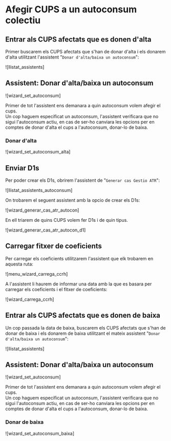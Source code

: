 # Afegir CUPS a un autoconsum colectiu

## Entrar als CUPS afectats que es donen d'alta

Primer buscarem els CUPS afectats que s'han de donar d'alta i els donarem d'alta utilitzant l'assistent "`Donar d'alta/baixa un autoconsum`":

![llistat_assistents]

## Assistent: Donar d'alta/baixa un autoconsum

![wizard_set_autoconsum]

Primer de tot l'assistent ens demanara a quin autoconsum volem afegir el cups.\
Un cop haguem especificat un autoconsum, l'assistent verificara que no sigui l'autoconsum actiu, en cas de ser-ho canviara les opcions per en comptes de donar d'alta el cups a l'autoconsum, donar-lo de baixa.

### Donar d'alta

![wizard_set_autoconsum_alta]

## Enviar D1s

Per poder crear els D1s, obrirem l'assistent de "`Generar cas Gestio ATR`":

![llistat_assistents_autoconsum]

On trobarem el seguent assistent amb la opcio de crear els D1s:

![wizard_generar_cas_atr_autocon]

En ell triarem de quins CUPS volem fer D1s i de quin tipus.

![wizard_generar_cas_atr_autocon_d1]

## Carregar fitxer de coeficients

Per carregar els coeficients utilitzarem l'assistent que elk trobarem en aquesta ruta:

![menu_wizard_carrega_ccrh]

A l'assistent li haurem de informar una data amb la que es basara per carregar els coeficients i el fitxer de coeficients:

![wizard_carrega_ccrh]

## Entrar als CUPS afectats que es donen de baixa

Un cop passada la data de baixa, buscarem els CUPS afectats que s'han de donar de baixa i els donarem de baixa utilitzant el mateix assistent "`Donar d'alta/baixa un autoconsum`":

![llistat_assistents]

## Assistent: Donar d'alta/baixa un autoconsum

![wizard_set_autoconsum]

Primer de tot l'assistent ens demanara a quin autoconsum volem afegir el cups.\
Un cop haguem especificat un autoconsum, l'assistent verificara que no sigui l'autoconsum actiu, en cas de ser-ho canviara les opcions per en comptes de donar d'alta el cups a l'autoconsum, donar-lo de baixa.

### Donar de baixa

![wizard_set_autoconsum_baixa]
